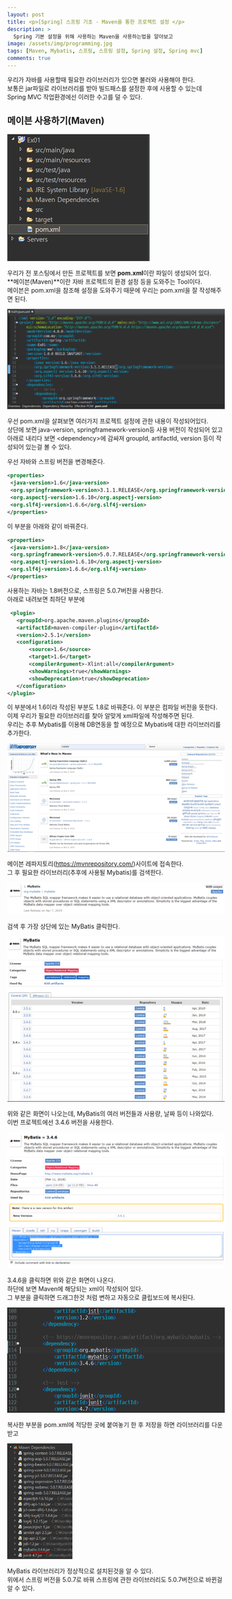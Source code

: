 ```yaml
---
layout: post
title: <p>[Spring] 스프링 기초 - Maven을 통한 프로젝트 설정 </p>
description: >
  Spring 기본 설정을 위해 사용하는 Maven을 사용하는법을 알아보고 
image: /assets/img/programming.jpg
tags: [Maven, Mybatis, 스프링, 스프링 설정, Spring 설정, Spring mvc]
comments: true
---
```

<head>
  <link rel="stylesheet" type="text/css" href="../../assets/css/obsidian.css" />
</head>
 
 우리가 자바를 사용할때 필요한 라이브러리가 있으면 불러와 사용해야 한다.<br>
 보통은 jar파일로 라이브러리를 받아 빌드패스를 설정한 후에 사용할 수 있는데<br>
 Spring MVC 작업환경에선 이러한 수고를 덜 수 있다.

## 메이븐 사용하기(Maven)
 
 <img src="/assets/img/spring/pom.png">

 우리가 전 포스팅에서 만든 프로젝트를 보면 **pom.xml**이란 파일이 생성되어 있다.<br>
 **메이븐(Maven)**이란 자바 프로젝트의 환경 설정 등을 도와주는 Tool이다.<br>
 메이븐은 pom.xml을 참조해 설정을 도와주기 때문에 우리는 pom.xml을 잘 작성해주면 된다.

 <img src="/assets/img/spring/pom2.png">

 우선 pom.xml을 살펴보면 여러가지 프로젝트 설정에 관한 내용이 작성되어있다.<br>
 상단에 보면 java-version, springframework-version등 사용 버전이 작성되어 있고<br>
 아래로 내리다 보면 &lt;dependency&gt;에 감싸져 groupId, artifactId, version 등이 작성되어 있는걸 볼 수 있다.

 우선 자바와 스프링 버전을 변경해준다.

 ```xml
<properties>
  <java-version>1.6</java-version>
  <org.springframework-version>3.1.1.RELEASE</org.springframework-version>
  <org.aspectj-version>1.6.10</org.aspectj-version>
  <org.slf4j-version>1.6.6</org.slf4j-version>
</properties>
 ```

 이 부분을 아래와 같이 바꿔준다.

 ~~~xml
<properties>
  <java-version>1.8</java-version>
  <org.springframework-version>5.0.7.RELEASE</org.springframework-version>
  <org.aspectj-version>1.6.10</org.aspectj-version>
  <org.slf4j-version>1.6.6</org.slf4j-version>
</properties>
 ~~~
 
 사용하는 자바는 1.8버전으로, 스프링은 5.0.7버전을 사용한다.<br>
 아래로 내려보면 최하단 부분에 

 ~~~xml
  <plugin>
    <groupId>org.apache.maven.plugins</groupId>
    <artifactId>maven-compiler-plugin</artifactId>
    <version>2.5.1</version>
    <configuration>
        <source>1.6</source>
        <target>1.6</target>
        <compilerArgument>-Xlint:all</compilerArgument>
        <showWarnings>true</showWarnings>
        <showDeprecation>true</showDeprecation>
    </configuration>
</plugin>
~~~

이 부분에서 1.6이라 작성된 부분도 1.8로 바꿔준다. 이 부분은 컴파일 버전을 뜻한다.<br>
이제 우리가 필요한 라이브러리를 찾아 알맞게 xml파일에 작성해주면 된다.<br>
우리는 추후 Mybatis를 이용해 DB연동을 할 예정으로 Mybatis에 대한 라이브러리를 추가한다.

<img src="/assets/img/spring/mavenRepository.png">

메이븐 레파지토리(https://mvnrepository.com/)사이트에 접속한다.<br>
그 후 필요한 라이브러리(추후에 사용될 Mybatis)를 검색한다. 

<img src="/assets/img/spring/mybatis.png">

검색 후 가장 상단에 있는 MyBatis 클릭한다.

<img src="/assets/img/spring/mybatis2.png">

위와 같은 화면이 나오는데, MyBatis의 여러 버전들과 사용량, 날짜 등이 나와있다.<br>
이번 프로젝트에선 3.4.6 버전을 사용한다.

<img src="/assets/img/spring/mybatis3.png">

3.4.6을 클릭하면 위와 같은 화면이 나온다.<br>
하단에 보면 Maven에 해당되는 xml이 작성되어 있다.<br>
그 부분을 클릭하면 드래그한것 처럼 변하고 자동으로 클립보드에 복사된다.

<img src="/assets/img/spring/mybatis5.png">

복사한 부분을 pom.xml에 적당한 곳에 붙여놓기 한 후 저장을 하면 라이브러리를 다운받고

<img src="/assets/img/spring/mybatis4.png" width="30%">

MyBatis 라이브러리가 정상적으로 설치된것을 알 수 있다.<br>
위에서 스프링 버전을 5.0.7로 바꿔 스프링에 관한 라이브러리도 5.0.7버전으로 바뀐걸 알 수 있다.